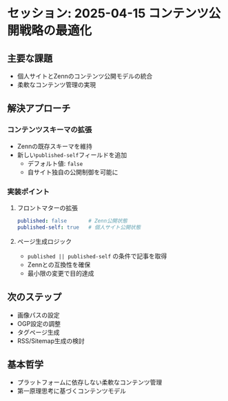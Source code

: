 # セッション: 2025-04-15 コンテンツ公開戦略の最適化

## 主要な課題
- 個人サイトとZennのコンテンツ公開モデルの統合
- 柔軟なコンテンツ管理の実現

## 解決アプローチ
### コンテンツスキーマの拡張
- Zennの既存スキーマを維持
- 新しい`published-self`フィールドを追加
  - デフォルト値: `false`
  - 自サイト独自の公開制御を可能に

### 実装ポイント
1. フロントマターの拡張
   ```yaml
   published: false       # Zenn公開状態
   published-self: true   # 個人サイト公開状態
   ```

2. ページ生成ロジック
   - `published || published-self` の条件で記事を取得
   - Zennとの互換性を確保
   - 最小限の変更で目的達成

## 次のステップ
- 画像パスの設定
- OGP設定の調整
- タグページ生成
- RSS/Sitemap生成の検討

## 基本哲学
- プラットフォームに依存しない柔軟なコンテンツ管理
- 第一原理思考に基づくコンテンツモデル
